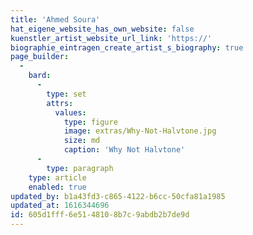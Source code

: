 ```yaml
---
title: 'Ahmed Soura'
hat_eigene_website_has_own_website: false
kuenstler_artist_website_url_link: 'https://'
biographie_eintragen_create_artist_s_biography: true
page_builder:
  -
    bard:
      -
        type: set
        attrs:
          values:
            type: figure
            image: extras/Why-Not-Halvtone.jpg
            size: md
            caption: 'Why Not Halvtone'
      -
        type: paragraph
    type: article
    enabled: true
updated_by: b1a43fd3-c865-4122-b6cc-50cfa81a1985
updated_at: 1616344696
id: 605d1fff-6e51-4810-8b7c-9abdb2b7de9d
---
```

